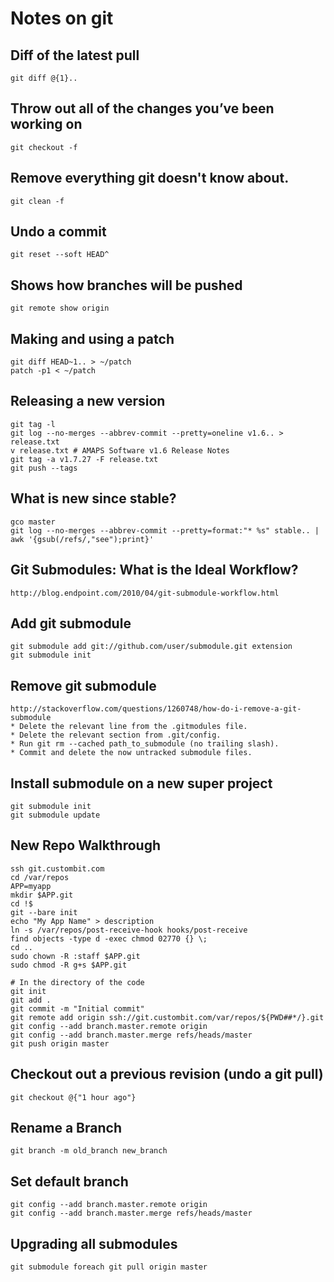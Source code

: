 # Notes on git

## Diff of the latest pull

    git diff @{1}..

## Throw out all of the changes you’ve been working on

    git checkout -f

## Remove everything git doesn't know about.

    git clean -f

## Undo a commit

    git reset --soft HEAD^

## Shows how branches will be pushed

    git remote show origin

## Making and using a patch

    git diff HEAD~1.. > ~/patch
    patch -p1 < ~/patch

## Releasing a new version

    git tag -l
    git log --no-merges --abbrev-commit --pretty=oneline v1.6.. > release.txt
    v release.txt # AMAPS Software v1.6 Release Notes
    git tag -a v1.7.27 -F release.txt
    git push --tags

## What is new since stable?

    gco master
    git log --no-merges --abbrev-commit --pretty=format:"* %s" stable.. | awk '{gsub(/refs/,"see");print}'

## Git Submodules: What is the Ideal Workflow?

    http://blog.endpoint.com/2010/04/git-submodule-workflow.html

## Add git submodule

    git submodule add git://github.com/user/submodule.git extension
    git submodule init

## Remove git submodule

    http://stackoverflow.com/questions/1260748/how-do-i-remove-a-git-submodule
    * Delete the relevant line from the .gitmodules file.
    * Delete the relevant section from .git/config.
    * Run git rm --cached path_to_submodule (no trailing slash).
    * Commit and delete the now untracked submodule files.

    
## Install submodule on a new super project

    git submodule init
    git submodule update

## New Repo Walkthrough

    ssh git.custombit.com
    cd /var/repos
    APP=myapp
    mkdir $APP.git
    cd !$
    git --bare init
    echo "My App Name" > description
    ln -s /var/repos/post-receive-hook hooks/post-receive
    find objects -type d -exec chmod 02770 {} \;
    cd ..
    sudo chown -R :staff $APP.git
    sudo chmod -R g+s $APP.git

    # In the directory of the code
    git init
    git add .
    git commit -m "Initial commit"
    git remote add origin ssh://git.custombit.com/var/repos/${PWD##*/}.git
    git config --add branch.master.remote origin
    git config --add branch.master.merge refs/heads/master
    git push origin master

## Checkout out a previous revision (undo a git pull)

    git checkout @{"1 hour ago"}

## Rename a Branch

    git branch -m old_branch new_branch

## Set default branch

    git config --add branch.master.remote origin
    git config --add branch.master.merge refs/heads/master

## Upgrading all submodules

    git submodule foreach git pull origin master
